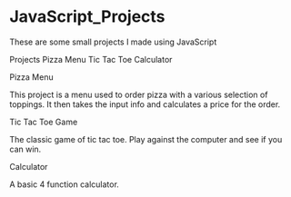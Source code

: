 # JavaScript_Projects
 These are some small projects I made using JavaScript

 Projects
 Pizza Menu
 Tic Tac Toe
 Calculator

 Pizza Menu

 This project is a menu used to order pizza with a various selection of toppings. 
 It then takes the input info and calculates a price for the order.

 Tic Tac Toe Game

 The classic game of tic tac toe. Play against the computer and see if you can win.

 Calculator

 A basic 4 function calculator. 
